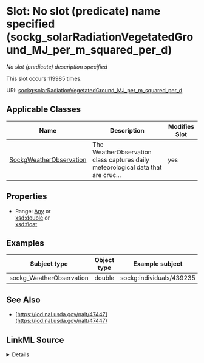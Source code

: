 

# Slot: No slot (predicate) name specified (sockg_solarRadiationVegetatedGround_MJ_per_m_squared_per_d)


_No slot (predicate) description specified_






This slot occurs 119985 times.


URI: [sockg:solarRadiationVegetatedGround_MJ_per_m_squared_per_d](https://idir.uta.edu/sockg-ontology/docs/solarRadiationVegetatedGround_MJ_per_m_squared_per_d)



<!-- no inheritance hierarchy -->





## Applicable Classes

| Name | Description | Modifies Slot |
| --- | --- | --- |
| [SockgWeatherObservation](../classes/SockgWeatherObservation.md) | The WeatherObservation class captures daily meteorological data that are cruc... |  yes  |







## Properties

* Range: [Any](../classes/Any.md)&nbsp;or&nbsp;<br />[xsd:double](http://www.w3.org/2001/XMLSchema#double)&nbsp;or&nbsp;<br />[xsd:float](http://www.w3.org/2001/XMLSchema#float)






## Examples

| Subject type | Object type | Example subject | Example object | Occurrences |
| --- | --- | --- | --- | --- |
| sockg_WeatherObservation | double | sockg:individuals/439235 | 0.0 | 119985 |


## See Also

* [https://lod.nal.usda.gov/nalt/47447](https://lod.nal.usda.gov/nalt/47447)



## LinkML Source

<details>

```yaml
name: sockg_solarRadiationVegetatedGround_MJ_per_m_squared_per_d
annotations:
  count:
    tag: count
    value: 119985
description: No slot (predicate) description specified
title: No slot (predicate) name specified
examples:
- object:
    example_object: '0.0'
    example_object_type: double
    example_predicate: sockg:solarRadiationVegetatedGround_MJ_per_m_squared_per_d
    example_subject: sockg:individuals/439235
    example_subject_type: sockg_WeatherObservation
from_schema: soc-kg
see_also:
- https://lod.nal.usda.gov/nalt/47447
rank: 1000
domain: sockg_WeatherObservation
slot_uri: sockg:solarRadiationVegetatedGround_MJ_per_m_squared_per_d
alias: sockg_solarRadiationVegetatedGround_MJ_per_m_squared_per_d
domain_of:
- sockg_WeatherObservation
range: Any
any_of:
- range: double
- range: float

```
</details>